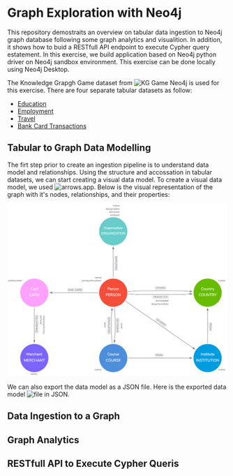 # Graph Exploration with Neo4j

This repository demostraits an overview on tabular data ingestion to Neo4j graph database following some graph analytics and visualition. In addition, it shows how to buid a RESTfull API endpoint to execute Cypher query estatement. In this exercise, we build application based on Neo4j python driver on Neo4j sandbox environment. This exercise can be done locally using Neo4j Desktop.

The Knowledge Grapgh Game dataset from ![KG Game Neo4j]() is used for this exercise. There are four separate tabular datasets as follow:

- [Education](./data/sng_education.csv)
- [Employment](./data/sng_work.csv)
- [Travel](./data/sng_trips.csv)
- [Bank Card Transactions](./data/sng_work.csv)

## Tabular to Graph Data Modelling

The firt step prior to create an ingestion pipeline is to understand data model and relationships. Using the structure and accossation in tabular datasets, we can start creating a visual data model. To create a visual data model, we used ![arrows.app](https://arrows.app/). Below is the visual representation of the graph with it's nodes, relationships, and their properties:

![Graph Data Model](./data_model/graph_explorer.png)

We can also export the data model as a JSON file. Here is the exported data model ![file](./data_model/graph_exploere.josn) in JSON.

## Data Ingestion to a Graph

## Graph Analytics

## RESTfull API to Execute Cypher Queris
